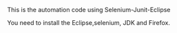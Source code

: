 This is the automation code using Selenium-Junit-Eclipse

You need to install the Eclipse,selenium, JDK and Firefox.
